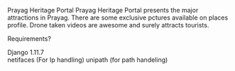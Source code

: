 Prayag Heritage Portal
Prayag Heritage Portal presents the major attractions in Prayag. There are some exclusive pctures available on places profile. Drone taken videos are awesome and surely attracts tourists.


Requirements?

   Django 1.11.7  
   netifaces   (For Ip handling) 
   unipath    (for path handeling) 
